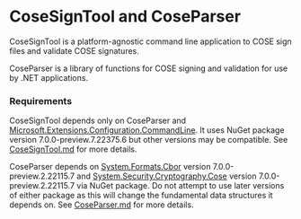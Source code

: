 # CoseSignTool and CoseParser
CoseSignTool is a platform-agnostic command line application to COSE sign files and validate COSE signatures.

CoseParser is a library of functions for COSE signing and validation for use by .NET applications. 

### Requirements
CoseSignTool depends only on CoseParser and [Microsoft.Extensions.Configuration.CommandLine](https://www.nuget.org/packages/Microsoft.Extensions.Configuration.CommandLine). It uses NuGet package version 7.0.0-preview.7.22375.6 but other versions may be compatible. See [CoseSignTool.md](https://github.com/microsoft/CoseSignTool/blob/main/CoseSignTool.md) for more details.

CoseParser depends on [System.Formats.Cbor](https://www.nuget.org/packages/System.Formats.Cbor/) version 7.0.0-preview.2.22115.7 and [System.Security.Cryptography.Cose](https://www.nuget.org/packages/System.Security.Cryptography.Cose) version 7.0.0-preview.2.22115.7 via NuGet package. Do not attempt to use later versions of either package as this will change the fundamental data structures it depends on. See [CoseParser.md](https://github.com/microsoft/CoseSignTool/blob/main/CoseParser.md) for more details.